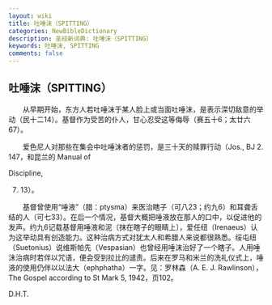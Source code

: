 ```yaml
---
layout: wiki
title: 吐唾沫（SPITTING）
categories: NewBibleDictionary
description: 圣经新词典: 吐唾沫（SPITTING）
keywords: 吐唾沫, SPITTING
comments: false
---
```


## 吐唾沫（SPITTING）

　　从早期开始，东方人若吐唾沫于某人脸上或当面吐唾沫，是表示深切敌意的举动（民十二14）。基督作为受苦的仆人，甘心忍受这等侮辱（赛五十6；太廿六67）。

　　爱色尼人对那些在集会中吐唾沫者的惩罚，是三十天的赎罪行动（Jos., BJ 2. 147，和昆兰的 Manual of

Discipline,

7. 13）。

　　基督曾使用“唾液”（腊：ptysma）来医治瞎子（可八23；约九6）和耳聋舌结的人（可七33）。在后一个情况，基督大概把唾液放在那人的口中，以促进他的发声。约九6记载基督用唾液和泥〔抹在瞎子的眼睛上〕，爱任纽（Irenaeus）认为这举动具有创造能力。这种治病方式对犹太人和希腊人来说都很熟悉。绥屯纽（Suetonius）说维斯帕先（Vespasian）也曾经用唾沫治好了一个瞎子。人用唾沫治病时若伴以咒语，便会受到拉比的谴责。后来在罗马和米兰的洗礼仪式上，唾液的使用仍伴以以法大（ephphatha）一字。见：罗林森（A. E. J. Rawlinson），The Gospel according to St Mark 5, 1942，页102。

D.H.T.








